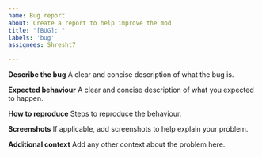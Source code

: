```yaml
---
name: Bug report
about: Create a report to help improve the mod
title: "[BUG]: "
labels: 'bug'
assignees: Shresht7

---
```


**Describe the bug**
A clear and concise description of what the bug is.

**Expected behaviour**
A clear and concise description of what you expected to happen.

**How to reproduce**
Steps to reproduce the behaviour.

**Screenshots**
If applicable, add screenshots to help explain your problem.

**Additional context**
Add any other context about the problem here.
